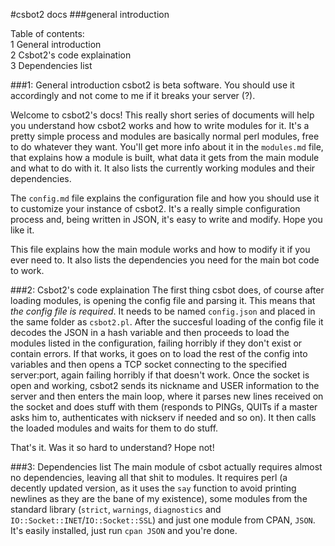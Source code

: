 #csbot2 docs
###general introduction

Table of contents:    
1 General introduction    
2 Csbot2's code explaination    
3 Dependencies list    
    
###1: General introduction
csbot2 is beta software. You should use it accordingly and not come to me if it breaks your server (?).    

Welcome to csbot2's docs! This really short series of documents will help you understand how csbot2 works and how to write modules for it. It's a pretty simple process and modules are basically normal perl modules, free to do whatever they want. You'll get more info about it in the `modules.md` file, that explains how a module is built, what data it gets from the main module and what to do with it. It also lists the currently working modules and their dependencies.        

The `config.md` file explains the configuration file and how you should use it to customize your instance of csbot2. It's a really simple configuration process and, being written in JSON, it's easy to write and modify. Hope you like it.    

This file explains how the main module works and how to modify it if you ever need to. It also lists the dependencies you need for the main bot code to work.    

###2: Csbot2's code explaination
The first thing csbot does, of course after loading modules, is opening the config file and parsing it. This means that _the config file is required_. It needs to be named `config.json` and placed in the same folder as `csbot2.pl`. After the succesful loading of the config file it decodes the JSON in a hash variable and then proceeds to load the modules listed in the configuration, failing horribly if they don't exist or contain errors. If that works, it goes on to load the rest of the config into variables and then opens a TCP socket connecting to the specified server:port, again failing horribly if that doesn't work. Once the socket is open and working, csbot2 sends its nickname and USER information to the server and then enters the main loop, where it parses new lines received on the socket and does stuff with them (responds to PINGs, QUITs if a master asks him to, authenticates with nickserv if needed and so on). It then calls the loaded modules and waits for them to do stuff.    

That's it. Was it so hard to understand? Hope not!    

###3: Dependencies list
The main module of csbot actually requires almost no dependencies, leaving all that shit to modules. It requires perl (a decently updated version, as it uses the `say` function to avoid printing newlines as they are the bane of my existence), some modules from the standard library (`strict`, `warnings`, `diagnostics` and `IO::Socket::INET`/`IO::Socket::SSL`) and just one module from CPAN, `JSON`. It's easily installed, just run `cpan JSON` and you're done.
